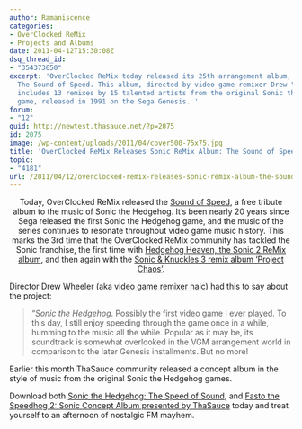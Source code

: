 ```yaml
---
author: Ramaniscence
categories:
- OverClocked ReMix
- Projects and Albums
date: 2011-04-12T15:30:08Z
dsq_thread_id:
- "354373650"
excerpt: 'OverClocked ReMix today released its 25th arrangement album, Sonic the Hedgehog:
  The Sound of Speed. This album, directed by video game remixer Drew "halc" Wheeler,
  includes 13 remixes by 15 talented artists from the original Sonic the Hedgehog
  game, released in 1991 on the Sega Genesis. '
forum:
- "12"
guid: http://newtest.thasauce.net/?p=2075
id: 2075
image: /wp-content/uploads/2011/04/cover500-75x75.jpg
title: 'OverClocked ReMix Releases Sonic ReMix Album: The Sound of Speed'
topic:
- "4181"
url: /2011/04/12/overclocked-remix-releases-sonic-remix-album-the-sound-of-speed/
---
```


<p style="text-align: center;">
  Today, OverClocked ReMix released the <a href="http://sos.ocremix.org">Sound of Speed</a>, a free tribute album to the music of Sonic the Hedgehog. It&#8217;s been nearly 20 years since Sega released the first Sonic the Hedgehog game, and the music of the series continues to resonate throughout video game music history. This marks the 3rd time that the OverClocked ReMix community has tackled the Sonic franchise, the first time with <a href="http://sonic2.ocremix.org/">Hedgehog Heaven, the Sonic 2 ReMix album</a>, and then again with the <a href="http://www.projectchaos.info/">Sonic & Knuckles 3 remix album &#8216;Project Chaos&#8217;</a>.
</p>

<div style="width: 640px; margin: 0 auto;">
</div>

Director Drew Wheeler (aka [video game remixer halc](http://remix.thasauce.net/mixer/halc/)) had this to say about the project:

> &#8220;_Sonic the Hedgehog_. Possibly the first video game I ever played. To this day, I still enjoy speeding through the game once in a while, humming to the music all the while. Popular as it may be, its soundtrack is somewhat overlooked in the VGM arrangement world in comparison to the later Genesis installments. But no more!

Earlier this month ThaSauce community released a concept album in the style of music from the original Sonic the Hedgehog games.

Download both [Sonic the Hedgehog: The Speed of Sound](http://sos.ocremix.org), and [Fasto the Speedhog 2: Sonic Concept Album presented by ThaSauce](http://remix.thasauce.net/fasto2/) today and treat yourself to an afternoon of nostalgic FM mayhem.
